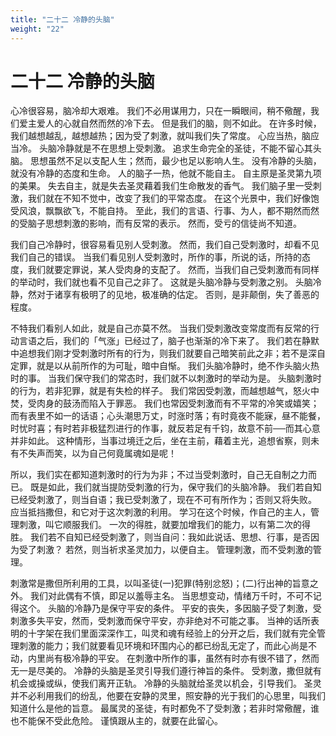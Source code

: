 ```yaml
---
title: "二十二 冷静的头脑"
weight: "22"
---
```


# 二十二 冷静的头脑


心冷很容易，脑冷却大艰难。
我们不必用谋用力，只在一瞬眼间，稍不儆醒，我们爱主爱人的心就自然而然的冷下去。
但是我们的脑，则不如此。
在许多时候，我们越想越乱，越想越热；因为受了刺激，就叫我们失了常度。
心应当热，脑应当冷。
头脑冷静就是不在思想上受刺激。
追求生命完全的圣徒，不能不留心其头脑。
思想虽然不足以支配人生；然而，最少也足以影响人生。
没有冷静的头脑，就没有冷静的态度和生命。
人的脑子一热，他就不能自主。
自主原是圣灵第九项的美果。
失去自主，就是失去圣灵藉着我们生命散发的香气。
我们脑子里一受刺激，我们就在不知不觉中，改变了我们的平常态度。
在这个光景中，我们好像饱受风浪，飘飘欲飞，不能自持。
至此，我们的言语、行事、为人，都不期然而然的受脑子思想刺激的影响，而有反常的表示。
然而，受亏的信徒尚不知道。

我们自己冷静时，很容易看见别人受刺激。
然而，我们自己受刺激时，却看不见我们自己的错误。
当我们看见别人受刺激时，所作的事，所说的话，所持的态度，我们就要定罪说，某人受肉身的支配了。
然而，当我们自己受刺激而有同样的举动时，我们就也看不见自己之非了。
这就是头脑冷静与受刺激之别。
头脑冷静，然对于诸享有极明了的见地，极准确的估定。
否则，是非颠倒，失了善恶的程度。

不特我们看别人如此，就是自己亦莫不然。
当我们受刺激改变常度而有反常的行动言语之后，我们的「气涨」已经过了，脑子也渐渐的冷下来了。
我们若在静默中追想我们刚才受刺激时所有的行为，则我们就要自己暗笑前此之非；若不是深自定罪，就是以从前所作的为可耻，暗中自惭。
我们头脑冷静时，绝不作头脑火热时的事。
当我们保守我们的常态时，我们就不以刺激时的举动为是。
头脑刺激时的行为，若非犯罪，就是有失检的样子。
我们常因受刺激，而越想越气，怒火中焚，受肉身的鼓汤而陷入于罪恶。
我们也常因受刺激而有不平常的冷笑或嬉笑；而有表里不如一的话语；心头潮思万丈，时涨时落；有时竟夜不能寐，昼不能餐，时忧时喜；有时若非极猛烈进行的作事，就反若足有千钧，故意不前──而其心意并非如此。
这种情形，当事过境迁之后，坐在主前，藉着主光，追想省察，则未有不失声而笑，以为自己何竟属魂如是呢！

所以，我们实在都知道刺激时的行为为非；不过当受刺激时，自己无自制之力而已。
既是如此，我们就当提防受刺激的行为，保守我们的头脑冷静。
我们若自知已经受刺激了，则当自语；我已受刺激了，现在不可有所作为；否则又将失败。
应当抵挡撒但，和它对于这次刺激的利用。
学习在这个时候，作自己的主人，管理刺激，叫它顺服我们。
一次的得胜，就要加增我们的能力，以有第二次的得胜。
我们若不自知已经受刺激了，则当自问：我如此说话、思想、行事，是否因为受了刺激？
若然，则当祈求圣灵加力，以便自主。
管理刺激，而不受刺激的管理。

刺激常是撒但所利用的工具，以叫圣徒(一)犯罪(特别忿怒)；(二)行出神的旨意之外。
我们对此偶有不慎，即足以羞辱主名。
当思想变动，情绪万千时，不可不记得这个。
头脑的冷静乃是保守平安的条件。
平安的丧失，多因脑子受了刺激，受刺激多失平安，然而，受刺激而保守平安，亦非绝对不可能之事。
当神的话所表明的十字架在我们里面深深作工，叫灵和魂有经验上的分开之后，我们就有完全管理刺激的能力；我们就要看见环境和环围内心的都已纷乱无定了，而此心尚是不动，内里尚有极冷静的平安。
在刺激中所作的事，虽然有时亦有很不错了，然而无一是尽美的。
冷静的头脑是圣灵引导我们遵行神旨的条件。
受刺激，撒但就有机会或操或纵，使我们离开正轨。
冷静的头脑就给圣灵以机会，引导我们。
圣灵并不必利用我们的纷乱，他要在安静的灵里，照安静的光于我们的心思里，叫我们知道什么是他的旨意。
最属灵的圣徒，有时都免不了受刺激；若非时常儆醒，谁也不能保不受此危险。
谨慎跟从主的，就要在此留心。
